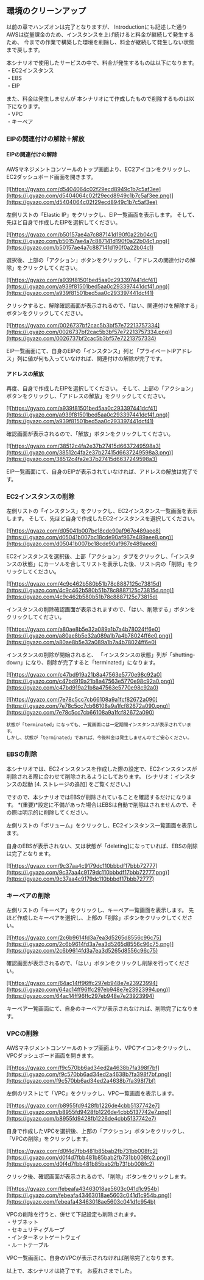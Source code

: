 ## 環境のクリーンアップ

以前の章でハンズオンは完了となりますが、
Introductionにも記述した通りAWSは従量課金のため、インスタンスを上げ続けると料金が継続して発生するため、
今までの作業で構築した環境を削除し、料金が継続して発生しない状態まで戻します。

本シナリオで使用したサービスの中で、料金が発生するものは以下になります。  
・EC2インスタンス  
・EBS  
・EIP  

また、料金は発生しませんが
本シナリオにて作成したもので削除するものは以下になります。  
・VPC  
・キーペア

### EIPの関連付けの解除＋解放

#### EIPの関連付けの解除
AWSマネジメントコンソールのトップ画面より、EC2アイコンをクリックし、EC2ダッシュボード画面を開きます。

[![https://gyazo.com/d5404064c02f29ecd8949c1b7c5af3ee](https://i.gyazo.com/d5404064c02f29ecd8949c1b7c5af3ee.png)](https://gyazo.com/d5404064c02f29ecd8949c1b7c5af3ee)

左側リストの「Elastic IP」をクリックし、EIP一覧画面を表示します。
そして、先ほど自身で作成したEIPを選択してください。

[![https://gyazo.com/b50157ae4a7c887141d190f0a22b04c1](https://i.gyazo.com/b50157ae4a7c887141d190f0a22b04c1.png)](https://gyazo.com/b50157ae4a7c887141d190f0a22b04c1)

選択後、上部の「アクション」ボタンをクリックし、「アドレスの関連付けの解除」をクリックしてください。

[![https://gyazo.com/a939f81501bed5aa0c293397441dcf41](https://i.gyazo.com/a939f81501bed5aa0c293397441dcf41.png)](https://gyazo.com/a939f81501bed5aa0c293397441dcf41)

クリックすると、解除確認画面が表示されるので、「はい、関連付けを解除する」ボタンをクリックしてください。

[![https://gyazo.com/0026737bf2cac5b3bf57e72213757334](https://i.gyazo.com/0026737bf2cac5b3bf57e72213757334.png)](https://gyazo.com/0026737bf2cac5b3bf57e72213757334)

EIP一覧画面にて、自身のEIPの「インスタンス」列と「プライベートIPアドレス」列に値が何も入っていなければ、関連付けの解除が完了です。

#### アドレスの解放
再度、自身で作成したEIPを選択してください。
そして、上部の「アクション」ボタンをクリックし、「アドレスの解放」をクリックしてください。

[![https://gyazo.com/a939f81501bed5aa0c293397441dcf41](https://i.gyazo.com/a939f81501bed5aa0c293397441dcf41.png)](https://gyazo.com/a939f81501bed5aa0c293397441dcf41)

確認画面が表示されるので、「解放」ボタンをクリックしてください。

[![https://gyazo.com/38512c4fa2e37b27415d6637249598a3](https://i.gyazo.com/38512c4fa2e37b27415d6637249598a3.png)](https://gyazo.com/38512c4fa2e37b27415d6637249598a3)

EIP一覧画面にて、自身のEIPが表示されていなければ、アドレスの解放は完了です。

### EC2インスタンスの削除
左側リストの「インスタンス」をクリックし、EC2インスタンス一覧画面を表示します。
そして、先ほど自身で作成したEC2インスタンスを選択してください。

[![https://gyazo.com/d05041b007bc18cde90af967e489aee8](https://i.gyazo.com/d05041b007bc18cde90af967e489aee8.png)](https://gyazo.com/d05041b007bc18cde90af967e489aee8)

EC2インスタンスを選択後、上部「アクション」タブをクリックし、「インスタンスの状態」にカーソルを合してリストを表示した後、リスト内の「削除」をクリックしてください。

[![https://gyazo.com/4c9c462b580b51b78c8887125c73815d](https://i.gyazo.com/4c9c462b580b51b78c8887125c73815d.png)](https://gyazo.com/4c9c462b580b51b78c8887125c73815d)

インスタンスの削除確認画面が表示されますので、「はい、削除する」ボタンをクリックしてください。

[![https://gyazo.com/a80ae8b5e32a089a1b7a4b78024ff6e0](https://i.gyazo.com/a80ae8b5e32a089a1b7a4b78024ff6e0.png)](https://gyazo.com/a80ae8b5e32a089a1b7a4b78024ff6e0)

インスタンスの削除が開始されると、
「インスタンスの状態」列が「shutting-down」になり、削除が完了すると「terminated」になります。

[![https://gyazo.com/c47bd919a21b8a47563e5770e98c92a0](https://i.gyazo.com/c47bd919a21b8a47563e5770e98c92a0.png)](https://gyazo.com/c47bd919a21b8a47563e5770e98c92a0)

[![https://gyazo.com/7e78c5cc7cb66108a9a1fcf82672a090](https://i.gyazo.com/7e78c5cc7cb66108a9a1fcf82672a090.png)](https://gyazo.com/7e78c5cc7cb66108a9a1fcf82672a090)

````
状態が「terminated」になっても、一覧画面には一定期間インスタンスが表示されています。
しかし、状態が「terminated」であれば、今後料金は発生しませんのでご安心ください。
````

### EBSの削除
本シナリオでは、EC2インスタンスを作成した際の設定で、EC2インスタンスが削除される際に合わせて削除されるようにしております。
(シナリオ：インスタンスの起動 [4. ストレージの追加] をご覧ください。)

ですので、本シナリオではEBSが削除されていることを確認するだけになります。
*(重要)*設定に不備があった場合はEBSは自動で削除はされませんので、その際は明示的に削除してください。

左側リストの「ボリューム」をクリックし、EC2インスタンス一覧画面を表示します。

自身のEBSが表示されない、又は状態が「deleting]になっていれば、EBSの削除は完了となります。

[![https://gyazo.com/9c37aa4c9179dc110bbbdf17bbb72777](https://i.gyazo.com/9c37aa4c9179dc110bbbdf17bbb72777.png)](https://gyazo.com/9c37aa4c9179dc110bbbdf17bbb72777)

### キーペアの削除

左側リストの「キーペア」をクリックし、キーペア一覧画面を表示します。
先ほど作成したキーペアを選択し、上部の「削除」ボタンをクリックしてください。

[![https://gyazo.com/2c6b9614fd3a7ea3d5265d8556c96c75](https://i.gyazo.com/2c6b9614fd3a7ea3d5265d8556c96c75.png)](https://gyazo.com/2c6b9614fd3a7ea3d5265d8556c96c75)

確認画面が表示されるので、「はい」ボタンをクリックし削除を行ってください。

[![https://gyazo.com/64ac14ff96ffc297eb948e7e23923994](https://i.gyazo.com/64ac14ff96ffc297eb948e7e23923994.png)](https://gyazo.com/64ac14ff96ffc297eb948e7e23923994)

キーペア一覧画面にて、自身のキーペアが表示されなければ、削除完了になります。

### VPCの削除
AWSマネジメントコンソールのトップ画面より、VPCアイコンをクリックし、VPCダッシュボード画面を開きます。

[![https://gyazo.com/f9c570bb6ad34ed2a4638b7fa398f7bf](https://i.gyazo.com/f9c570bb6ad34ed2a4638b7fa398f7bf.png)](https://gyazo.com/f9c570bb6ad34ed2a4638b7fa398f7bf)

左側のリストにて「VPC」をクリックし、VPC一覧画面を表示します。

[![https://gyazo.com/b8955fd9428fb1226de4cbb5137742e7](https://i.gyazo.com/b8955fd9428fb1226de4cbb5137742e7.png)](https://gyazo.com/b8955fd9428fb1226de4cbb5137742e7)

自身で作成したVPCを選択後、上部の「アクション」ボタンをクリックし、「VPCの削除」をクリックします。

[![https://gyazo.com/d0f4d7fbb481b85bab2fb731bb008fc2](https://i.gyazo.com/d0f4d7fbb481b85bab2fb731bb008fc2.png)](https://gyazo.com/d0f4d7fbb481b85bab2fb731bb008fc2)

クリック後、確認画面が表示されるので、「削除」ボタンをクリックします。

[![https://gyazo.com/febeafa43463018ae5603c041d1c954b](https://i.gyazo.com/febeafa43463018ae5603c041d1c954b.png)](https://gyazo.com/febeafa43463018ae5603c041d1c954b)

VPCの削除を行うと、併せて下記設定も削除されます。  
・サブネット  
・セキュリティグループ  
・インターネットゲートウェイ  
・ルートテーブル  

VPC一覧画面に、自身のVPCが表示されなければ削除完了となります。

以上で、本シナリオは終了です。
お疲れさまでした。
